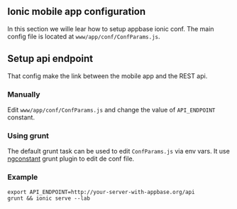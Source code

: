 ## Ionic mobile app configuration

In this section we wille lear how to setup appbase ionic conf.
The main config file is located at `www/app/conf/ConfParams.js`.

## Setup api endpoint 

That config make the link between the mobile app and the REST api.

### Manually

Edit `www/app/conf/ConfParams.js` and change the value of `API_ENDPOINT` constant.

### Using grunt

The default grunt task can be used to edit `ConfParams.js` via env vars.
It use [ngconstant](https://github.com/werk85/grunt-ng-constant) grunt plugin to edit de conf file.

### Example

```
export API_ENDPOINT=http://your-server-with-appbase.org/api 
grunt && ionic serve --lab
```


